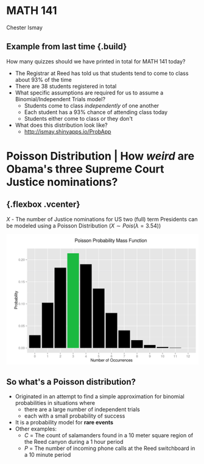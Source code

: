 # MATH 141
Chester Ismay  






## Example from last time {.build}

How many quizzes should we have printed in total for MATH 141 today?

- The Registrar at Reed has told us that students tend to come to class about 93% of the time
- There are 38 students registered in total
- What specific assumptions are required for us to assume a Binomial/Independent Trials model?
    - Students come to class _independently_ of one another
    - Each student has a 93% chance of attending class today
    - Students either come to class or they don't
- What does this distribution look like?
    - http://ismay.shinyapps.io/ProbApp

# Poisson Distribution | How _weird_ are Obama's three Supreme Court Justice nominations?

## {.flexbox .vcenter}

$X$ - The number of Justice nominations for US two (full) term Presidents can be modeled using a Poisson Distribution ($X \sim Pois(\lambda = 3.54)$)

<img src="../figs/justices.png" alt="Justices" width="700">

## So what's a Poisson distribution?

- Originated in an attempt to find a simple approximation for binomial probabilities in situations where
    - there are a large number of independent trials
    - each with a small probability of success
- It is a probability model for __rare events__
- Other examples:
    - $C$ = The count of salamanders found in a 10 meter square region of the Reed canyon during a 1 hour period
    - $P$ = The number of incoming phone calls at the Reed switchboard in a 10 minute period
